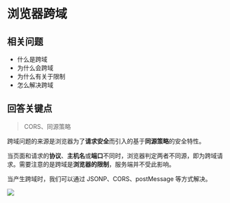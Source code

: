 # 浏览器跨域

## 相关问题

- 什么是跨域
- 为什么会跨域
- 为什么有关于限制
- 怎么解决跨域

## 回答关键点 

> CORS、同源策略

跨域问题的来源是浏览器为了**请求安全**而引入的基于**同源策略**的安全特性。

当页面和请求的**协议**、**主机名**或**端口**不同时，浏览器判定两者不同源，即为跨域请求。需要注意的是跨域是**浏览器的限制**，服务端并不受此影响。

当产生跨域时，我们可以通过 JSONP、CORS、postMessage 等方式解决。



![](https://images.vrm.cn/ox/2023/02/06/同源策略.png)
